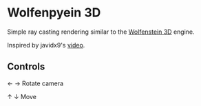 # Wolfenpyein 3D

Simple ray casting rendering similar to the [Wolfenstein 3D](https://en.wikipedia.org/wiki/Wolfenstein_3D) engine.

Inspired by javidx9's [video](https://youtu.be/xW8skO7MFYw).

## Controls

&larr; &rarr; Rotate camera

&uarr; &darr; Move
